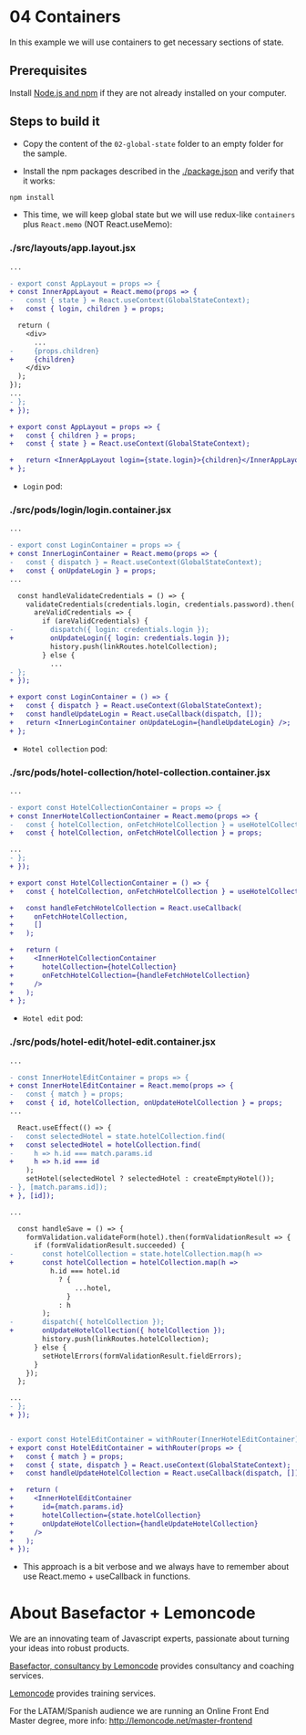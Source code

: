 # 04 Containers

In this example we will use containers to get necessary sections of state.

## Prerequisites

Install [Node.js and npm](https://nodejs.org/en/) if they are not already installed on your computer.

## Steps to build it

- Copy the content of the `02-global-state` folder to an empty folder for the sample.

- Install the npm packages described in the [./package.json](./package.json) and verify that it works:

```bash
npm install
```

- This time, we will keep global state but we will use redux-like `containers` plus `React.memo` (NOT React.useMemo):

### ./src/layouts/app.layout.jsx

```diff
...

- export const AppLayout = props => {
+ const InnerAppLayout = React.memo(props => {
-   const { state } = React.useContext(GlobalStateContext);
+   const { login, children } = props;

  return (
    <div>
      ...
-     {props.children}
+     {children}
    </div>
  );
});
...
- };
+ });

+ export const AppLayout = props => {
+   const { children } = props;
+   const { state } = React.useContext(GlobalStateContext);

+   return <InnerAppLayout login={state.login}>{children}</InnerAppLayout>;
+ };

```

- `Login` pod:

### ./src/pods/login/login.container.jsx

```diff
...

- export const LoginContainer = props => {
+ const InnerLoginContainer = React.memo(props => {
-   const { dispatch } = React.useContext(GlobalStateContext);
+   const { onUpdateLogin } = props;
...

  const handleValidateCredentials = () => {
    validateCredentials(credentials.login, credentials.password).then(
      areValidCredentials => {
        if (areValidCredentials) {
-         dispatch({ login: credentials.login });
+         onUpdateLogin({ login: credentials.login });
          history.push(linkRoutes.hotelCollection);
        } else {
          ...
- };
+ });

+ export const LoginContainer = () => {
+   const { dispatch } = React.useContext(GlobalStateContext);
+   const handleUpdateLogin = React.useCallback(dispatch, []);
+   return <InnerLoginContainer onUpdateLogin={handleUpdateLogin} />;
+ };

```

- `Hotel collection` pod:

### ./src/pods/hotel-collection/hotel-collection.container.jsx

```diff
...

- export const HotelCollectionContainer = props => {
+ const InnerHotelCollectionContainer = React.memo(props => {
-   const { hotelCollection, onFetchHotelCollection } = useHotelCollection();
+   const { hotelCollection, onFetchHotelCollection } = props;

...
- };
+ });

+ export const HotelCollectionContainer = () => {
+   const { hotelCollection, onFetchHotelCollection } = useHotelCollection();

+   const handleFetchHotelCollection = React.useCallback(
+     onFetchHotelCollection,
+     []
+   );

+   return (
+     <InnerHotelCollectionContainer
+       hotelCollection={hotelCollection}
+       onFetchHotelCollection={handleFetchHotelCollection}
+     />
+   );
+ };

```

- `Hotel edit` pod:

### ./src/pods/hotel-edit/hotel-edit.container.jsx

```diff
...

- const InnerHotelEditContainer = props => {
+ const InnerHotelEditContainer = React.memo(props => {
-   const { match } = props;
+   const { id, hotelCollection, onUpdateHotelCollection } = props;
...

  React.useEffect(() => {
-   const selectedHotel = state.hotelCollection.find(
+   const selectedHotel = hotelCollection.find(
-     h => h.id === match.params.id
+     h => h.id === id
    );
    setHotel(selectedHotel ? selectedHotel : createEmptyHotel());
- }, [match.params.id]);
+ }, [id]);

...

  const handleSave = () => {
    formValidation.validateForm(hotel).then(formValidationResult => {
      if (formValidationResult.succeeded) {
-       const hotelCollection = state.hotelCollection.map(h =>
+       const hotelCollection = hotelCollection.map(h =>
          h.id === hotel.id
            ? {
                ...hotel,
              }
            : h
        );
-       dispatch({ hotelCollection });
+       onUpdateHotelCollection({ hotelCollection });
        history.push(linkRoutes.hotelCollection);
      } else {
        setHotelErrors(formValidationResult.fieldErrors);
      }
    });
  };

...
- };
+ });


- export const HotelEditContainer = withRouter(InnerHotelEditContainer);
+ export const HotelEditContainer = withRouter(props => {
+   const { match } = props;
+   const { state, dispatch } = React.useContext(GlobalStateContext);
+   const handleUpdateHotelCollection = React.useCallback(dispatch, []);

+   return (
+     <InnerHotelEditContainer
+       id={match.params.id}
+       hotelCollection={state.hotelCollection}
+       onUpdateHotelCollection={handleUpdateHotelCollection}
+     />
+   );
+ });

```

- This approach is a bit verbose and we always have to remember about use React.memo + useCallback in functions.

# About Basefactor + Lemoncode

We are an innovating team of Javascript experts, passionate about turning your ideas into robust products.

[Basefactor, consultancy by Lemoncode](http://www.basefactor.com) provides consultancy and coaching services.

[Lemoncode](http://lemoncode.net/services/en/#en-home) provides training services.

For the LATAM/Spanish audience we are running an Online Front End Master degree, more info: http://lemoncode.net/master-frontend
